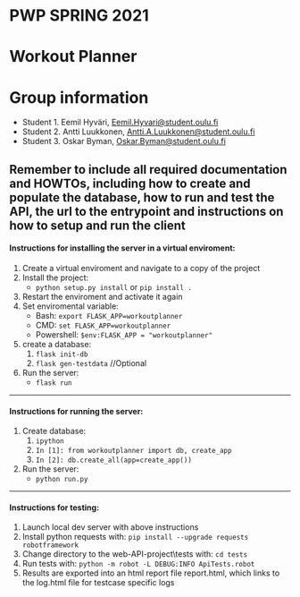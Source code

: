 # PWP SPRING 2021
# Workout Planner
# Group information
* Student 1. Eemil Hyväri, Eemil.Hyvari@student.oulu.fi
* Student 2. Antti Luukkonen, Antti.A.Luukkonen@student.oulu.fi
* Student 3. Oskar Byman, Oskar.Byman@student.oulu.fi

Remember to include all required documentation and HOWTOs, including how to create and populate the database, how to run and test the API, the url to the entrypoint and instructions on how to setup and run the client
---
#### Instructions for installing the server in a virtual enviroment:
1. Create a virtual enviroment and navigate to a copy of the project
2. Install the project:
    - `python setup.py install` or `pip install .`
3. Restart the enviroment and activate it again
4. Set enviromental variable:
    - Bash: `export FLASK_APP=workoutplanner`
    - CMD: `set FLASK_APP=workoutplanner`
    - Powershell: `$env:FLASK_APP = "workoutplanner"`
5. create a database:
    1. `flask init-db`
    2. `flask gen-testdata` //Optional
6. Run the server:
    - `flask run`
---
#### Instructions for running the server:
1. Create database:
    1. `ipython`
    2. `In [1]: from workoutplanner import db, create_app`
    3. `In [2]: db.create_all(app=create_app())`
2. Run the server:
    - `python run.py`
---
#### Instructions for testing:
1. Launch local dev server with above instructions
2. Install python requests with: `pip install --upgrade requests robotframework`
3. Change directory to the web-API-project\tests with: `cd tests`
4. Run tests with: `python -m robot -L DEBUG:INFO ApiTests.robot`
5. Results are exported into an html report file report.html, which links to the log.html file for testcase specific logs
